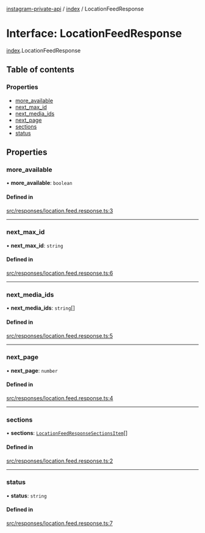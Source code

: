 [instagram-private-api](../../README.md) / [index](../../modules/index.md) / LocationFeedResponse

# Interface: LocationFeedResponse

[index](../../modules/index.md).LocationFeedResponse

## Table of contents

### Properties

- [more\_available](LocationFeedResponse.md#more_available)
- [next\_max\_id](LocationFeedResponse.md#next_max_id)
- [next\_media\_ids](LocationFeedResponse.md#next_media_ids)
- [next\_page](LocationFeedResponse.md#next_page)
- [sections](LocationFeedResponse.md#sections)
- [status](LocationFeedResponse.md#status)

## Properties

### more\_available

• **more\_available**: `boolean`

#### Defined in

[src/responses/location.feed.response.ts:3](https://github.com/Nerixyz/instagram-private-api/blob/0e0721c/src/responses/location.feed.response.ts#L3)

___

### next\_max\_id

• **next\_max\_id**: `string`

#### Defined in

[src/responses/location.feed.response.ts:6](https://github.com/Nerixyz/instagram-private-api/blob/0e0721c/src/responses/location.feed.response.ts#L6)

___

### next\_media\_ids

• **next\_media\_ids**: `string`[]

#### Defined in

[src/responses/location.feed.response.ts:5](https://github.com/Nerixyz/instagram-private-api/blob/0e0721c/src/responses/location.feed.response.ts#L5)

___

### next\_page

• **next\_page**: `number`

#### Defined in

[src/responses/location.feed.response.ts:4](https://github.com/Nerixyz/instagram-private-api/blob/0e0721c/src/responses/location.feed.response.ts#L4)

___

### sections

• **sections**: [`LocationFeedResponseSectionsItem`](LocationFeedResponseSectionsItem.md)[]

#### Defined in

[src/responses/location.feed.response.ts:2](https://github.com/Nerixyz/instagram-private-api/blob/0e0721c/src/responses/location.feed.response.ts#L2)

___

### status

• **status**: `string`

#### Defined in

[src/responses/location.feed.response.ts:7](https://github.com/Nerixyz/instagram-private-api/blob/0e0721c/src/responses/location.feed.response.ts#L7)
